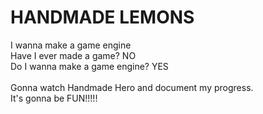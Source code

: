 # HANDMADE LEMONS

I wanna make a game engine  
Have I ever made a game? NO  
Do I wanna make a game engine? YES  
<br/>
Gonna watch Handmade Hero and document my progress.  
It's gonna be FUN!!!!!
